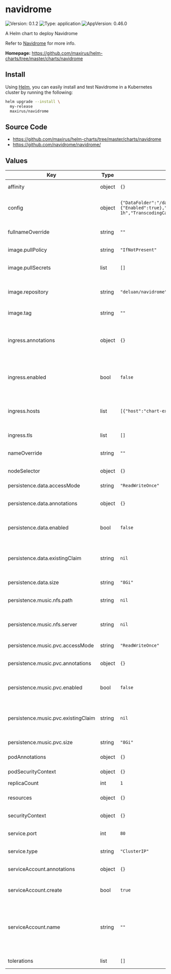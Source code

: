 # navidrome

![Version: 0.1.2](https://img.shields.io/badge/Version-0.1.2-informational?style=flat-square) ![Type: application](https://img.shields.io/badge/Type-application-informational?style=flat-square) ![AppVersion: 0.46.0](https://img.shields.io/badge/AppVersion-0.46.0-informational?style=flat-square)

A Helm chart to deploy Navidrome

Refer to [Navidrome](https://www.navidrome.org/) for more info.

**Homepage:** <https://github.com/maxirus/helm-charts/tree/master/charts/navidrome>

## Install

Using [Helm](https://helm.sh), you can easily install and test Navidrome in a
Kubernetes cluster by running the following:

```bash
helm upgrade --install \
  my-release
  maxirus/navidrome
```

## Source Code

* <https://github.com/maxirus/helm-charts/tree/master/charts/navidrome>
* <https://github.com/navidrome/navidrome/>

## Values

| Key | Type | Default | Description |
|-----|------|---------|-------------|
| affinity | object | `{}` | Set Pod affinity rules |
| config | object | `{"DataFolder":"/data","LastFM":{"Enabled":true},"LogLevel":"DEBUG","MusicFolder":"/music","Port":4533,"ScanSchedule":"@every 1h","TranscodingCacheSize":"150MiB"}` | Navidrome Configuration settings. See [docs](https://www.navidrome.org/docs/usage/configuration-options/) for details. |
| fullnameOverride | string | `""` | Overrides the Full Name of resources |
| image.pullPolicy | string | `"IfNotPresent"` | Docker image pull policy |
| image.pullSecrets | list | `[]` | Secrets to use when pulling Docker images |
| image.repository | string | `"deluan/navidrome"` | Docker registry/repository to pull the image from |
| image.tag | string | `""` | Overrides the default tag used |
| ingress.annotations | object | `{}` | annotations to configure your Ingress. See your Ingress Controller's Docs for more info. |
| ingress.enabled | bool | `false` | Enables the use of an Ingress Controller to front the Service and provide HTTPS |
| ingress.hosts | list | `[{"host":"chart-example.local","paths":[]}]` | list of hosts and their paths that ingress controller should repsond to. |
| ingress.tls | list | `[]` | list of TLS configurations |
| nameOverride | string | `""` | Overrides the name of resources |
| nodeSelector | object | `{}` | Node Selector configuration |
| persistence.data.accessMode | string | `"ReadWriteOnce"` | [access mode](https://kubernetes.io/docs/concepts/storage/persistent-volumes/#access-modes) to use for the PVC |
| persistence.data.annotations | object | `{}` | (Optional) annotations to add to the PVC |
| persistence.data.enabled | bool | `false` | Enables persistence for the config directory |
| persistence.data.existingClaim | string | `nil` | Set to use an existing PVC instead of creating a new one. |
| persistence.data.size | string | `"8Gi"` | size/capacity of the PVC |
| persistence.music.nfs.path | string | `nil` | Path of NFS Share to mount for music |
| persistence.music.nfs.server | string | `nil` | Host or IP address of the NFS Share to mount for music |
| persistence.music.pvc.accessMode | string | `"ReadWriteOnce"` | [access mode](https://kubernetes.io/docs/concepts/storage/persistent-volumes/#access-modes) to use for the PVC |
| persistence.music.pvc.annotations | object | `{}` | (Optional) annotations to add to the PVC |
| persistence.music.pvc.enabled | bool | `false` | Enables persistence of for the music directory |
| persistence.music.pvc.existingClaim | string | `nil` | Set to use an existing PVC instead of creating a new one. |
| persistence.music.pvc.size | string | `"8Gi"` | size/capacity of the PVC |
| podAnnotations | object | `{}` | Pod annotations to add |
| podSecurityContext | object | `{}` | Set Pod security contexts |
| replicaCount | int | `1` |  |
| resources | object | `{}` | Set resource limits/requests for the Pod(s) |
| securityContext | object | `{}` | Set Security Context |
| service.port | int | `80` | Port the Service should communicate on |
| service.type | string | `"ClusterIP"` | Type of Service to use |
| serviceAccount.annotations | object | `{}` | Annotations to add to the service account |
| serviceAccount.create | bool | `true` | Specifies whether a service account should be created |
| serviceAccount.name | string | `""` | (string) name of the service account to use. If not set and create is true, a name is generated using the fullname template |
| tolerations | list | `[]` | Node toleration configuration |